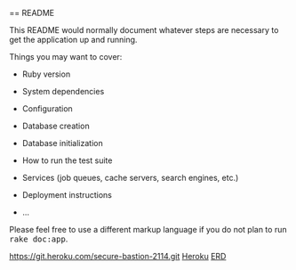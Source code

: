 == README

This README would normally document whatever steps are necessary to get the
application up and running.

Things you may want to cover:

* Ruby version

* System dependencies

* Configuration

* Database creation

* Database initialization

* How to run the test suite

* Services (job queues, cache servers, search engines, etc.)

* Deployment instructions

* ...


Please feel free to use a different markup language if you do not plan to run
<tt>rake doc:app</tt>.

https://git.heroku.com/secure-bastion-2114.git
[Heroku](http://secure-bastion-2114.herokuapp.com/)
[ERD](https://www.lucidchart.com/invitations/accept/2d9869bb-2d41-4f6f-b17b-40e18ce17784)
